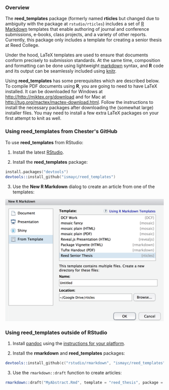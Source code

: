 ### Overview

The **reed_templates** package (formerly named **rticles** but changed due to ambiguity with the package at `rstudio/rticles`) includes a set of [R Markdown](http://rmarkdown.rstudio.com) templates that enable authoring of journal and conference submissions, e-books, class projects, and a variety of other reports.  Currently, this package only includes a template for creating a senior thesis at Reed College. 

Under the hood, LaTeX templates are used to ensure that documents conform precisely to submission standards. At the same time, composition and formatting can be done using lightweight [markdown](http://rmarkdown.rstudio.com/authoring_basics.html) syntax, and **R** code and its output can be seamlessly included using [knitr](http://yihui.name/knitr/).

Using **reed_templates** has some prerequisites which are described below. To compile PDF documents using **R**, you are going to need to have LaTeX installed.  It can be downloaded for Windows at <http://http://miktex.org/download> and for Mac at <http://tug.org/mactex/mactex-download.html>.  Follow the instructions to install the necessary packages after downloading the (somewhat large) installer files.  You may need to install a few extra LaTeX packages on your first attempt to knit as well.

### Using reed_templates from Chester's GitHub

To use **reed_templates** from RStudio:

1) Install the latest [RStudio](http://www.rstudio.com/products/rstudio/download/).

2) Install the **reed_templates** package: 

```S
install.packages("devtools")
devtools::install_github("ismayc/reed_templates")
```

3) Use the **New R Markdown** dialog to create an article from one of the templates:

![New R Markdown](reed_template.png)
    
    
### Using reed_templates outside of RStudio

1) Install [pandoc](http://johnmacfarlane.net/pandoc/) using the [instructions for your platform](https://github.com/rstudio/rmarkdown/blob/master/PANDOC.md).

2) Install the **rmarkdown** and **reed_templates** packages:

```S
devtools::install_github(c("rstudio/rmarkdown", "ismayc/reed_templates"))
```
    
3) Use the `rmarkdown::draft` function to create articles:

```S
rmarkdown::draft("MyAbstract.Rmd", template = "reed_thesis", package = "reed_templates")
```

